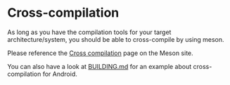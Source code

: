 # Cross-compilation

As long as you have the compilation tools for your target architecture/system,
you should be able to cross-compile by using meson.

Please reference the [Cross
compilation](https://mesonbuild.com/Cross-compilation.html) page on the Meson
site.

You can also have a look at
[BUILDING.md](https://github.com/rizinorg/rizin/blob/dev/BUILDING.md) for an
example about cross-compilation for Android.
